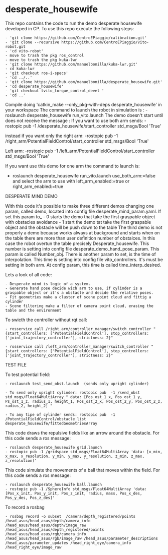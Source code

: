 # desperate_housewife
This repo contains  the code to run the demo desperate housewife developed in CP.
To use this repo execute the following steps:

	- 'git clone https://github.com/CentroEPiaggio/calibration.git'
	- 'git clone --recursive https://github.com/CentroEPiaggio/vito-robot.git
	- 'cd vito-robot'
	- move to trash the pkg ros_control
	- move to trash the pkg kuka-lwr
	- 'git clone https://github.com/manuelbonilla/kuka-lwr.git'
	- cd kuka-lwr
	- 'git checkout ros-i-specs'
	- 'cd ../..'
	- 'git clone https://github.com/manuelbonilla/desperate_housewife.git'
	- 'cd desperate_housewife'
	- 'git checkout tvito_torque_control_devel '
	- 'cd ..'

Compile doing 'catkin_make --only_pkg-with-deps desperate_housewife' in your workspace
The command to launch the robot in simulation is : 
	-roslaunch desperate_housewife run_vito.launch
The demo doesn't start until does not receive the message :
If you want to use both arm sends:
	- rostopic pub -1 /desperate_housewife/start_controller std_msgs/Bool 'True'

instead if you want only the right arm:
	-rostopic pub -1 /right_arm/PotentialFieldControl/start_controller std_msgs/Bool 'True'

Left arm:
	-rostopic pub -1 /left_arm/PotentialFieldControl/start_controller std_msgs/Bool 'True'

If you want use this demo for one arm the command to launch is: 
- roslaunch desperate_housewife run_vito.launch use_both_arm:=false and select the arm to use with left_arm_enabled:=true or right_arm_enabled:=true


DESPERATE MIND DEMO

With this code it's possible to make three different demos changing one param, called demo, located into config file desperate_mind_param.yaml.
If set this param to_
	- 0 starts the demo that take the first graspable object with obstacles avoidance
	- 1 start the demo tat take the first graspable object and the obstacle will be push down to the table 
The third demo is not properly a demo because works always at background and starts when on the table there are more than user definition number of obstalces. In this case the robot overtun the table precisely Desperate_housewife. This number is setting into config file desperate_demo_hand_pose_param. This param is called Number_obj. There is another param to set, is the time of interpolation. This time is setting into config file vito_controllers. It's must be setting in both arm. At config param, this time is called time_interp_desired.

Lets a look of all code:  

	- Desperate mind is logic of a system.
	- Generate hand pose decide wich arm to use, if cylinder is a graspable object or it's a obstacle and decide the relative poses.
	- Fit geometries make a cluster of scene point cloud and fittig a cylinder
	- Scene filtering make a filter of camera point cloud, erasing the table and the environment

To swicth the controller without rqt call:

	- rosservice call /right_arm/controller_manager/switch_controller "{start_controllers: ['PotentialFieldControl'], stop_controllers: ['joint_trajectory_controller'], strictness: 2}"

	- rosservice call /left_arm/controller_manager/switch_controller "{start_controllers: ['PotentialFieldControl'], stop_controllers: ['joint_trajectory_controller'], strictness: 2}"
	
TEST FILE

To test potential field: 

	- roslaunch test_send_obst.launch  (sends only upright cylinder)
	
	- To send only upright cylinder: rostopic pub  -1 /send_obst std_msgs/Float64MultiArray " data: [Pos_ost_1_x, Pos_ost_1_y, Ps_ost_1_z, radius_1, height_1, Pos_ost_2_x, Pos_ost_2_y, Pos_ost_2_z, radius_2, height_2] "

	- To any tipe of cylinder sends: rostopic pub  -1 /PotentialFieldControl/obstacle_list desperate_housewife/fittedGeometriesArray 

This code draws the repulsive fields like an arrow around the obstacle. For this code sends a ros message:

	- roslaunch desperate_housewife grid.launch
	- rostopic pub -1 /gridspace std_msgs/Float64MultiArray 'data: [x_min, x_max, x_resolution, y_min, y_max, y_resolution, z_min, z_max, z_resolution]'

This code simulate the movements of a ball that moves within the field. For this code sends a ros message:

	- roslaunch desperate_housewife ball.launch
	- rostopic pub -1 /SphereInfo std_msgs/Float64MultiArray 'data: [Pos_x_init, Pos_y_init, Pos_z_init, radius, mass, Pos_x_des, Pos_y_des, Pos_z_des]'

To record a rosbag

	- rosbag record -o subset  /camera/depth_registered/points /head_asus/head_asus/depth/camera_info /head_asus/head_asus/depth/image_raw /head_asus/head_asus/depth_registered/points /head_asus/head_asus/rgb/camera_info /head_asus/head_asus/rgb/image_raw /head_asus/parameter_descriptions /head_asus/parameter_updates /head_right_eye/camera_info /head_right_eye/image_raw
